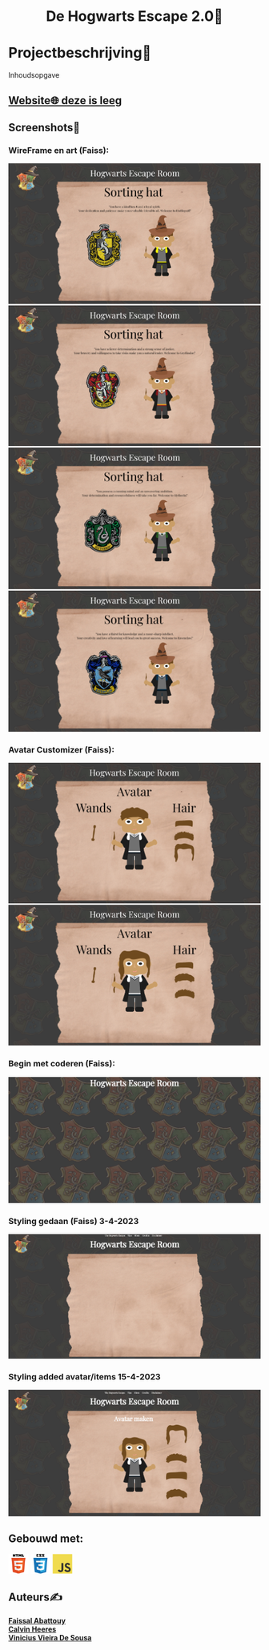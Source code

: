 <h1 align="center">De Hogwarts Escape 2.0🧙</h1>

# Projectbeschrijving📝

Inhoudsopgave

## [Website🌐 deze is leeg](<Homepage url> "Live View")

## Screenshots📸
### WireFrame en art (Faiss):
![Hufflepuff Sorting Hat](./screenshots/Sorting%20Hat%20Hufflepuff.png "Hufflepuff")
![Gryffindor Sorting Hat](./screenshots/Sorting%20Hat%20Gryffindor.png "Gryffindor")
![Slytherin Sorting Hat](./screenshots/Sorting%20Hat%20Slytherin.png "Slytherin")
![Ravenclaw Sorting Hat](./screenshots/Sorting%20Hat%20Ravenclaw.png "Ravenclaw")

### Avatar Customizer (Faiss):
![Styling avatar/items](./screenshots/Avatar%20customizer%201.png "Styling avatar/items")
![Styling avatar/items](./screenshots/Avatar%20customizer%202.png "Styling avatar/items")

### Begin met coderen (Faiss):
![Begin coderen](./screenshots/Begin%20coderen.png "Begin coderen")

### Styling gedaan (Faiss) 3-4-2023
![Styling gedaan](./screenshots/Styling%20gedaan.png "Styling gedaan")

### Styling added avatar/items 15-4-2023
![Styling toegevoegd avatar/items](./screenshots/Styling%20toegevoegd%2C%20avatar%2Citems.png "Styling toegevoegd avatar/items")




## Gebouwd met:

<p align="left">
<img src="https://raw.githubusercontent.com/devicons/devicon/master/icons/html5/html5-original-wordmark.svg" alt="html5" width="40" height="40"/> </a>
<img src="https://raw.githubusercontent.com/devicons/devicon/master/icons/css3/css3-original-wordmark.svg" alt="css3" width="40" height="40"/> </a>
<img src="https://raw.githubusercontent.com/devicons/devicon/master/icons/javascript/javascript-original.svg" alt="javascript" width="40" height="40"/> </a> 

## Auteurs✍️

[**Faissal Abattouy**](https://github.com/Faiiss)  
[**Calvin Heeres**](https://github.com/calvin-heeres)  
[**Vinicius Vieira De Sousa**](https://github.com/viniciuseduardosousa)
